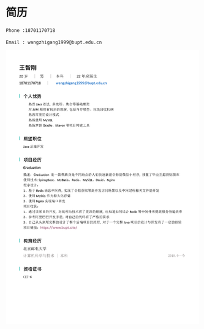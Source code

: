 # 简历

`Phone :18701170718`

`Email : wangzhigang1999@bupt.edu.cn`

![北京邮电大学 - 王智刚](resume.assets/%E5%8C%97%E4%BA%AC%E9%82%AE%E7%94%B5%E5%A4%A7%E5%AD%A6%20-%20%E7%8E%8B%E6%99%BA%E5%88%9A.png)

